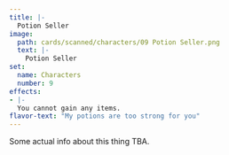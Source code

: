 ```yaml
---
title: |-
  Potion Seller
image: 
  path: cards/scanned/characters/09 Potion Seller.png
  text: |-
    Potion Seller
set:
  name: Characters
  number: 9
effects: 
- |-
  You cannot gain any items.
flavor-text: "My potions are too strong for you"
---
```

Some actual info about this thing TBA.
